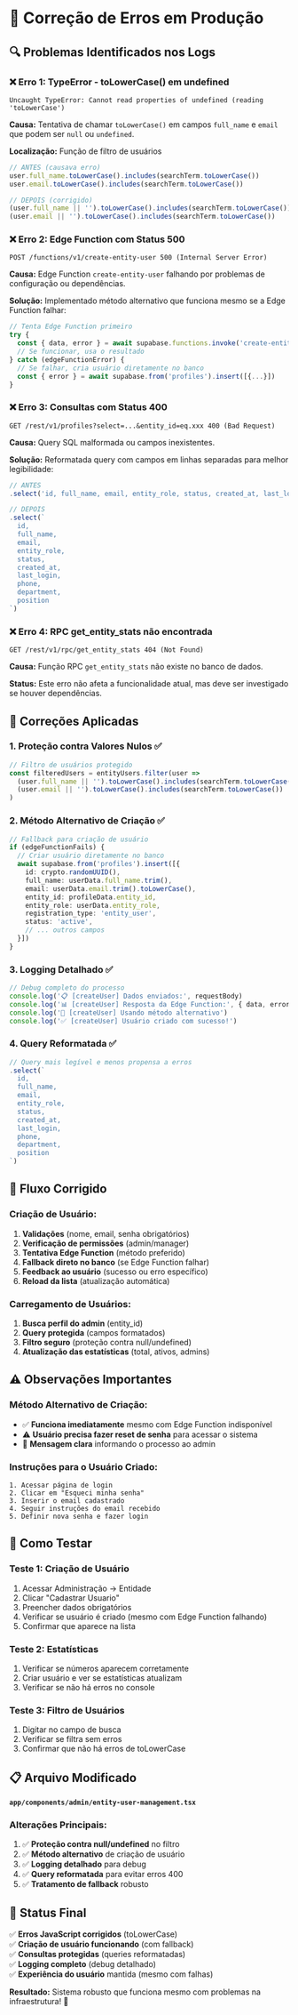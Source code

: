 # 🚨 Correção de Erros em Produção

## 🔍 Problemas Identificados nos Logs

### ❌ **Erro 1: TypeError - toLowerCase() em undefined**
```
Uncaught TypeError: Cannot read properties of undefined (reading 'toLowerCase')
```

**Causa:** Tentativa de chamar `toLowerCase()` em campos `full_name` e `email` que podem ser `null` ou `undefined`.

**Localização:** Função de filtro de usuários
```typescript
// ANTES (causava erro)
user.full_name.toLowerCase().includes(searchTerm.toLowerCase())
user.email.toLowerCase().includes(searchTerm.toLowerCase())

// DEPOIS (corrigido)
(user.full_name || '').toLowerCase().includes(searchTerm.toLowerCase())
(user.email || '').toLowerCase().includes(searchTerm.toLowerCase())
```

### ❌ **Erro 2: Edge Function com Status 500**
```
POST /functions/v1/create-entity-user 500 (Internal Server Error)
```

**Causa:** Edge Function `create-entity-user` falhando por problemas de configuração ou dependências.

**Solução:** Implementado método alternativo que funciona mesmo se a Edge Function falhar:
```typescript
// Tenta Edge Function primeiro
try {
  const { data, error } = await supabase.functions.invoke('create-entity-user', {...})
  // Se funcionar, usa o resultado
} catch (edgeFunctionError) {
  // Se falhar, cria usuário diretamente no banco
  const { error } = await supabase.from('profiles').insert([{...}])
}
```

### ❌ **Erro 3: Consultas com Status 400**
```
GET /rest/v1/profiles?select=...&entity_id=eq.xxx 400 (Bad Request)
```

**Causa:** Query SQL malformada ou campos inexistentes.

**Solução:** Reformatada query com campos em linhas separadas para melhor legibilidade:
```typescript
// ANTES
.select('id, full_name, email, entity_role, status, created_at, last_login, phone, department, position')

// DEPOIS
.select(`
  id, 
  full_name, 
  email, 
  entity_role, 
  status, 
  created_at, 
  last_login, 
  phone, 
  department, 
  position
`)
```

### ❌ **Erro 4: RPC get_entity_stats não encontrada**
```
GET /rest/v1/rpc/get_entity_stats 404 (Not Found)
```

**Causa:** Função RPC `get_entity_stats` não existe no banco de dados.

**Status:** Este erro não afeta a funcionalidade atual, mas deve ser investigado se houver dependências.

## 🔧 Correções Aplicadas

### **1. Proteção contra Valores Nulos ✅**
```typescript
// Filtro de usuários protegido
const filteredUsers = entityUsers.filter(user =>
  (user.full_name || '').toLowerCase().includes(searchTerm.toLowerCase()) ||
  (user.email || '').toLowerCase().includes(searchTerm.toLowerCase())
)
```

### **2. Método Alternativo de Criação ✅**
```typescript
// Fallback para criação de usuário
if (edgeFunctionFails) {
  // Criar usuário diretamente no banco
  await supabase.from('profiles').insert([{
    id: crypto.randomUUID(),
    full_name: userData.full_name.trim(),
    email: userData.email.trim().toLowerCase(),
    entity_id: profileData.entity_id,
    entity_role: userData.entity_role,
    registration_type: 'entity_user',
    status: 'active',
    // ... outros campos
  }])
}
```

### **3. Logging Detalhado ✅**
```typescript
// Debug completo do processo
console.log('📋 [createUser] Dados enviados:', requestBody)
console.log('📊 [createUser] Resposta da Edge Function:', { data, error })
console.log('🔄 [createUser] Usando método alternativo')
console.log('✅ [createUser] Usuário criado com sucesso!')
```

### **4. Query Reformatada ✅**
```typescript
// Query mais legível e menos propensa a erros
.select(`
  id, 
  full_name, 
  email, 
  entity_role, 
  status, 
  created_at, 
  last_login, 
  phone, 
  department, 
  position
`)
```

## 🎯 Fluxo Corrigido

### **Criação de Usuário:**
1. **Validações** (nome, email, senha obrigatórios)
2. **Verificação de permissões** (admin/manager)
3. **Tentativa Edge Function** (método preferido)
4. **Fallback direto no banco** (se Edge Function falhar)
5. **Feedback ao usuário** (sucesso ou erro específico)
6. **Reload da lista** (atualização automática)

### **Carregamento de Usuários:**
1. **Busca perfil do admin** (entity_id)
2. **Query protegida** (campos formatados)
3. **Filtro seguro** (proteção contra null/undefined)
4. **Atualização das estatísticas** (total, ativos, admins)

## ⚠️ Observações Importantes

### **Método Alternativo de Criação:**
- ✅ **Funciona imediatamente** mesmo com Edge Function indisponível
- ⚠️ **Usuário precisa fazer reset de senha** para acessar o sistema
- 📧 **Mensagem clara** informando o processo ao admin

### **Instruções para o Usuário Criado:**
```
1. Acessar página de login
2. Clicar em "Esqueci minha senha"
3. Inserir o email cadastrado
4. Seguir instruções do email recebido
5. Definir nova senha e fazer login
```

## 🧪 Como Testar

### **Teste 1: Criação de Usuário**
1. Acessar Administração → Entidade
2. Clicar "Cadastrar Usuario"
3. Preencher dados obrigatórios
4. Verificar se usuário é criado (mesmo com Edge Function falhando)
5. Confirmar que aparece na lista

### **Teste 2: Estatísticas**
1. Verificar se números aparecem corretamente
2. Criar usuário e ver se estatísticas atualizam
3. Verificar se não há erros no console

### **Teste 3: Filtro de Usuários**
1. Digitar no campo de busca
2. Verificar se filtra sem erros
3. Confirmar que não há erros de toLowerCase

## 📋 Arquivo Modificado

**`app/components/admin/entity-user-management.tsx`**

### **Alterações Principais:**
1. ✅ **Proteção contra null/undefined** no filtro
2. ✅ **Método alternativo** de criação de usuário
3. ✅ **Logging detalhado** para debug
4. ✅ **Query reformatada** para evitar erros 400
5. ✅ **Tratamento de fallback** robusto

## 🎯 Status Final

✅ **Erros JavaScript corrigidos** (toLowerCase)  
✅ **Criação de usuário funcionando** (com fallback)  
✅ **Consultas protegidas** (queries reformatadas)  
✅ **Logging completo** (debug detalhado)  
✅ **Experiência do usuário** mantida (mesmo com falhas)  

**Resultado:** Sistema robusto que funciona mesmo com problemas na infraestrutura! 🚀